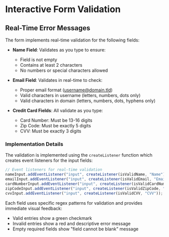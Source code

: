 # Interactive Form Validation

## Real-Time Error Messages

The form implements real-time validation for the following fields:

- **Name Field**: Validates as you type to ensure:
  - Field is not empty
  - Contains at least 2 characters
  - No numbers or special characters allowed

- **Email Field**: Validates in real-time to check:
  - Proper email format (username@domain.tld)
  - Valid characters in username (letters, numbers, dots only)
  - Valid characters in domain (letters, numbers, dots, hyphens only)

- **Credit Card Fields**: All validate as you type:
  - Card Number: Must be 13-16 digits
  - Zip Code: Must be exactly 5 digits
  - CVV: Must be exactly 3 digits

### Implementation Details

The validation is implemented using the `createListener` function which creates event listeners for the input fields:

```javascript
// Event listeners for real-time validation
nameInput.addEventListener("input", createListener(isValidName, "Name"));
emailInput.addEventListener("input", createListener(isValidEmail, "Email"));
cardNumberInput.addEventListener("input", createListener(isValidCardNumber, "Card Number"));
zipCodeInput.addEventListener("input", createListener(isValidZipCode, "Zip Code"));
cvvInput.addEventListener("input", createListener(isValidCVV, "CVV"));
```

Each field uses specific regex patterns for validation and provides immediate visual feedback:
- Valid entries show a green checkmark
- Invalid entries show a red and descriptive error message
- Empty required fields show "field cannot be blank" message